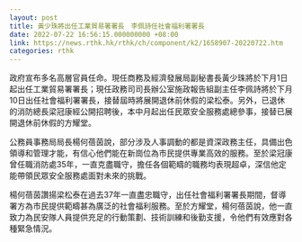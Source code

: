 ```yaml
---
layout: post
title: 黃少珠將出任工業貿易署署長　李佩詩任社會福利署署長
date: 2022-07-22 16:56:15.000000000 +08:00
link: https://news.rthk.hk/rthk/ch/component/k2/1658907-20220722.htm
categories: rthk
---
```


政府宣布多名高層官員任命。現任商務及經濟發展局副秘書長黃少珠將於下月1日起出任工業貿易署署長；現任政務司司長辦公室施政報告組副主任李佩詩將於下月10日出任社會福利署署長，接替屆時將展開退休前休假的梁松泰。另外，已退休的消防總長梁冠康經公開招聘後，本中月起出任民眾安全服務處總參事，接替已展開退休前休假的方耀堂。

公務員事務局局長楊何蓓茵說，部分涉及人事調動的都是資深政務主任，具備出色領導和管理才能，有信心他們能在新崗位為市民提供專業高效的服務。至於梁冠康曾任職消防處35年，一直克盡職守，擔任各個範疇的職務均表現超卓，深信他定能帶領民眾安全服務處面對未來的挑戰。 

楊何蓓茵讚揚梁松泰在過去37年一直盡忠職守，出任社會福利署署長期間，督導署方為市民提供範疇甚為廣泛的社會福利服務。至於方耀堂，楊何蓓茵說，他一直致力為民安隊人員提供充足的行動策劃、技術訓練和後勤支援，令他們有效應對各種緊急情況。
